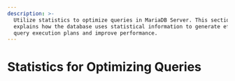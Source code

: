 ```yaml
---
description: >-
  Utilize statistics to optimize queries in MariaDB Server. This section
  explains how the database uses statistical information to generate efficient
  query execution plans and improve performance.
---
```


# Statistics for Optimizing Queries

